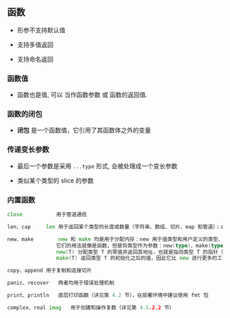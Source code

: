 ## 函数
* 形参不支持默认值

* 支持多值返回

* 支持命名返回


### 函数值
* 函数也是值, 可以 当作函数参数 或 函数的返回值.


### 函数的闭包
* __闭包__ 是一个函数值，它引用了其函数体之外的变量


### 传递变长参数
* 最后一个参数是采用 `...type`  形式, 会被处理成一个变长参数

* 类似某个类型的 slice 的参数


### 内置函数
```go
close	        用于管道通信

len、cap	    len 用于返回某个类型的长度或数量（字符串、数组、切片、map 和管道）；cap 是容量的意思，用于返回某个类型的最大容量（只能用于切片和 map）

new、make	    new 和 make 均是用于分配内存：new 用于值类型和用户定义的类型，如自定义结构，make 用于内置引用类型（切片、map 和管道）。
                它们的用法就像是函数，但是将类型作为参数：new(type)、make(type)。
                new(T) 分配类型 T 的零值并返回其地址，也就是指向类型 T 的指针（详见第 10.1 节）。它也可以被用于基本类型：v := new(int)。
                make(T) 返回类型 T 的初始化之后的值，因此它比 new 进行更多的工作（详见第 7.2.3/4 节、第 8.1.1 节和第 14.2.1 节）new() 是一个函数，不要忘记它的括号

copy、append	用于复制和连接切片

panic、recover	两者均用于错误处理机制

print、println	底层打印函数（详见第 4.2 节），在部署环境中建议使用 fmt 包

complex、real imag	用于创建和操作复数（详见第 4.5.2.2 节）
```

